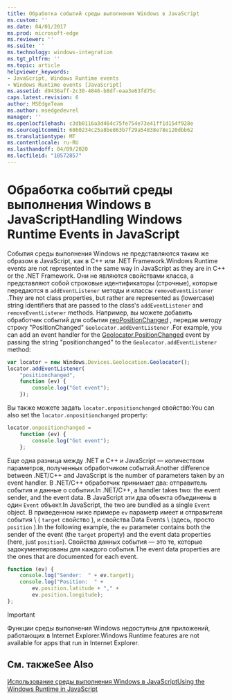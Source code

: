 ```yaml
---
title: Обработка событий среды выполнения Windows в JavaScript
ms.custom: ''
ms.date: 04/01/2017
ms.prod: microsoft-edge
ms.reviewer: ''
ms.suite: ''
ms.technology: windows-integration
ms.tgt_pltfrm: ''
ms.topic: article
helpviewer_keywords:
- JavaScript, Windows Runtime events
- Windows Runtime events [JavaScript]
ms.assetid: d9436aff-2c30-4846-b8df-eaa3e63fd75c
caps.latest.revision: 6
author: MSEdgeTeam
ms.author: msedgedevrel
manager: ''
ms.openlocfilehash: c3db0116a3d464c75fe754e73e41ff1d154f928e
ms.sourcegitcommit: 6860234c25a8be863b7f29a54838e78e120dbb62
ms.translationtype: MT
ms.contentlocale: ru-RU
ms.lasthandoff: 04/09/2020
ms.locfileid: "10572857"
---
```

# <span data-ttu-id="0b9ad-102">Обработка событий среды выполнения Windows в JavaScript</span><span class="sxs-lookup"><span data-stu-id="0b9ad-102">Handling Windows Runtime Events in JavaScript</span></span>  

<span data-ttu-id="0b9ad-103">События среды выполнения Windows не представляются таким же образом в JavaScript, как в C++ или .NET Framework.</span><span class="sxs-lookup"><span data-stu-id="0b9ad-103">Windows Runtime events are not represented in the same way in JavaScript as they are in C++ or the .NET Framework.</span></span>  <span data-ttu-id="0b9ad-104">Они не являются свойствами класса, а представляют собой строковые идентификаторы (строчные), которые передаются в `addEventListener` методы и классы `removeEventListener` .</span><span class="sxs-lookup"><span data-stu-id="0b9ad-104">They are not class properties, but rather are represented as \(lowercase\) string identifiers that are passed to the class's `addEventListener` and `removeEventListener` methods.</span></span>  <span data-ttu-id="0b9ad-105">Например, вы можете добавить обработчик событий для события [геоPositionChanged][UwpWindowsGeolocationGeolocatorDevicesPositionChanged] , передав методу строку "PositionChanged" `Geolocator.addEventListener` .</span><span class="sxs-lookup"><span data-stu-id="0b9ad-105">For example, you can add an event handler for the [Geolocator.PositionChanged][UwpWindowsGeolocationGeolocatorDevicesPositionChanged] event by passing the string "positionchanged" to the `Geolocator.addEventListener` method:</span></span>  

```javascript  
var locator = new Windows.Devices.Geolocation.Geolocator();
locator.addEventListener(
    "positionchanged",
    function (ev) {
        console.log("Got event");
    });
```  

<span data-ttu-id="0b9ad-106">Вы также можете задать `locator.onpositionchanged` свойство:</span><span class="sxs-lookup"><span data-stu-id="0b9ad-106">You can also set the `locator.onpositionchanged` property:</span></span>  

```javascript
locator.onpositionchanged =
    function (ev) {
        console.log("Got event");
    };
```  

<span data-ttu-id="0b9ad-107">Еще одна разница между .NET и C++ и JavaScript — количеством параметров, полученных обработчиком событий.</span><span class="sxs-lookup"><span data-stu-id="0b9ad-107">Another difference between .NET/C++ and JavaScript is the number of parameters taken by an event handler.</span></span>  <span data-ttu-id="0b9ad-108">В .NET/C++ обработчик принимает два: отправитель события и данные о событии.</span><span class="sxs-lookup"><span data-stu-id="0b9ad-108">In .NET/C++, a handler takes two:  the event sender, and the event data.</span></span>  <span data-ttu-id="0b9ad-109">В JavaScript эти два объекта объединены в один `Event` объект.</span><span class="sxs-lookup"><span data-stu-id="0b9ad-109">In JavaScript, the two are bundled as a single `Event` object.</span></span>  <span data-ttu-id="0b9ad-110">В приведенном ниже примере `ev` параметр имеет и отправителя события \ ( `target` свойство \), и свойства Data Events \ (здесь, просто `position` \).</span><span class="sxs-lookup"><span data-stu-id="0b9ad-110">In the following example, the `ev` parameter contains both the sender of the event \(the `target` property\) and the event data properties \(here, just `position`\).</span></span>  <span data-ttu-id="0b9ad-111">Свойства данных события — это те, которые задокументированы для каждого события.</span><span class="sxs-lookup"><span data-stu-id="0b9ad-111">The event data properties are the ones that are documented for each event.</span></span>  

```javascript
function (ev) {
    console.log("Sender:  " + ev.target);
    console.log("Position:  " +
        ev.position.latitude + "," +
        ev.position.longitude);
};
```  

> [!IMPORTANT]
> <span data-ttu-id="0b9ad-112">Функции среды выполнения Windows недоступны для приложений, работающих в Internet Explorer.</span><span class="sxs-lookup"><span data-stu-id="0b9ad-112">Windows Runtime features are not available for apps that run in Internet Explorer.</span></span>  

## <span data-ttu-id="0b9ad-113">См. также</span><span class="sxs-lookup"><span data-stu-id="0b9ad-113">See Also</span></span>  

[<span data-ttu-id="0b9ad-114">Использование среды выполнения Windows в JavaScript</span><span class="sxs-lookup"><span data-stu-id="0b9ad-114">Using the Windows Runtime in JavaScript</span></span>][WindowsRuntimeJavascript]  

 <!-- image links -->  

 <!-- links -->  

[WindowsRuntimeJavascript]: /microsoft-edge/windows-runtime/using-the-windows-runtime-in-javascript "Использование среды выполнения Windows в JavaScript"  

[UwpWindowsGeolocationGeolocatorDevicesPositionChanged]: /uwp/api/Windows.Devices.Geolocation.Geolocator#Windows_Devices_Geolocation_Geolocator_PositionChanged "Класс геоуказателей"  
